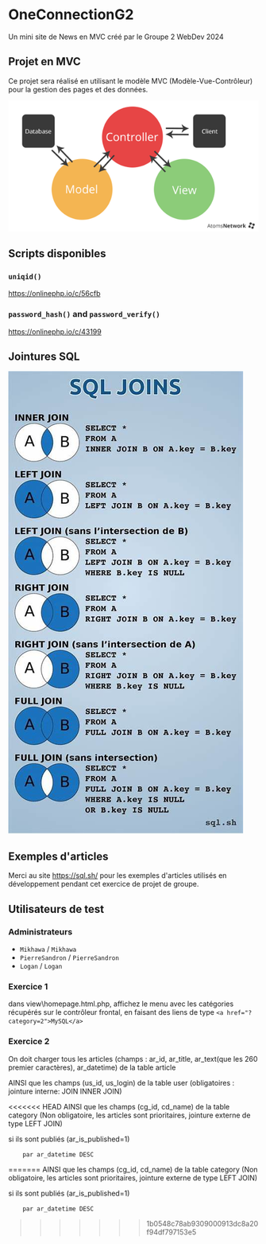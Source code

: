 # OneConnectionG2
Un mini site de News en MVC créé par le Groupe 2 WebDev 2024

## Projet en MVC

Ce projet sera réalisé en utilisant le modèle MVC (Modèle-Vue-Contrôleur) pour la gestion des pages et des données.

![MVC](https://raw.githubusercontent.com/WebDevCF2m2023/OneConnectionG2/main/public/img/MVC.png)

## Scripts disponibles

### `uniqid()`

https://onlinephp.io/c/56cfb

### `password_hash()` and `password_verify()`

https://onlinephp.io/c/43199

## Jointures SQL
![SQL JOIN](https://raw.githubusercontent.com/WebDevCF2m2023/BetterConnectionG1/main/public/img/sql-joins.jpg)

## Exemples d'articles

Merci au site https://sql.sh/ pour les exemples d'articles utilisés en développement pendant cet exercice de projet de groupe.

## Utilisateurs de test

### Administrateurs

- `Mikhawa` / `Mikhawa`
- `PierreSandron` / `PierreSandron`
- `Logan` / `Logan`

### Exercice 1
dans view\homepage.html.php, affichez le menu avec les catégories récupérés sur le contrôleur frontal, en faisant des liens de type 
    `<a href="?category=2">MySQL</a>`

### Exercice 2

On doit charger tous les articles (champs : ar_id, ar_title, ar_text(que les 260 premier caractères), ar_datetime) de la table article

AINSI que les champs (us_id, us_login) de la table user (obligatoires : jointure interne: JOIN INNER JOIN) 

<<<<<<< HEAD
        AINSI que les champs (cg_id, cd_name) de la table category (Non obligatoire, les articles sont prioritaires, jointure externe de type LEFT JOIN)

si ils sont publiés (ar_is_published=1) 
        
        par ar_datetime DESC
=======
        AINSI que les champs (cg_id, cd_name) 
        de la table category (Non obligatoire, 
        les articles sont prioritaires, 
        jointure externe de type LEFT JOIN)

si ils sont publiés (ar_is_published=1) 
        
        par ar_datetime DESC
>>>>>>> 1b0548c78ab9309000913dc8a20f94df797153e5
